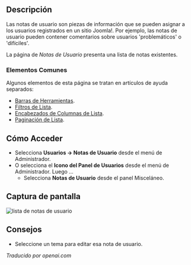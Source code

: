 <!-- Filename: Help4.x:User_Notes  / Display title: Notes de l'utilisateur -->

## Descripción

Las notas de usuario son piezas de información que se pueden asignar a los usuarios registrados en un sitio Joomla!. Por ejemplo, las notas de usuario pueden contener comentarios sobre usuarios 'problemáticos' o 'difíciles'.

La página de *Notas de Usuario* presenta una lista de notas existentes.

### Elementos Comunes

Algunos elementos de esta página se tratan en artículos de ayuda separados:

* [Barras de Herramientas](jdocmanual?article=help/common-elements/toolbars).
* [Filtros de Lista](jdocmanual?article=help/common-elements/list-filters).
* [Encabezados de Columnas de Lista](jdocmanual?article=help/common-elements/list-column-headers).
* [Paginación de Lista](jdocmanual?article=help/common-elements/list-pagination).

## Cómo Acceder

- Selecciona **Usuarios → Notas de Usuario** desde el menú de Administrador.
- O selecciona el **Icono del Panel de Usuarios** desde el menú de Administrador.
  Luego ...
  - Selecciona **Notas de Usuario** desde el panel Misceláneo.

## Captura de pantalla

![lista de notas de usuario](../../../es/images/users/users-user-notes-list.png)

## Consejos

- Seleccione un tema para editar esa nota de usuario.

*Traducido por openai.com*

